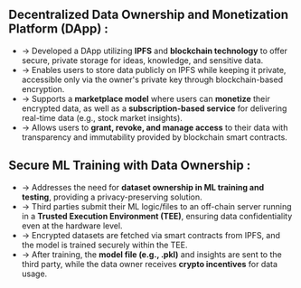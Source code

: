## Decentralized Data Ownership and Monetization Platform (DApp) :

- -> Developed a DApp utilizing **IPFS** and **blockchain technology** to offer secure, private storage for ideas, knowledge, and sensitive data.
- -> Enables users to store data publicly on IPFS while keeping it private, accessible only via the owner's private key through blockchain-based encryption.
- -> Supports a **marketplace model** where users can **monetize** their encrypted data, as well as a **subscription-based service** for delivering real-time data (e.g., stock market insights).
- -> Allows users to **grant, revoke, and manage access** to their data with transparency and immutability provided by blockchain smart contracts.

## Secure ML Training with Data Ownership :

- -> Addresses the need for **dataset ownership in ML training and testing**, providing a privacy-preserving solution.
- -> Third parties submit their ML logic/files to an off-chain server running in a **Trusted Execution Environment (TEE)**, ensuring data confidentiality even at the hardware level.
- -> Encrypted datasets are fetched via smart contracts from IPFS, and the model is trained securely within the TEE.
- -> After training, the **model file (e.g., .pkl)** and insights are sent to the third party, while the data owner receives **crypto incentives** for data usage.

